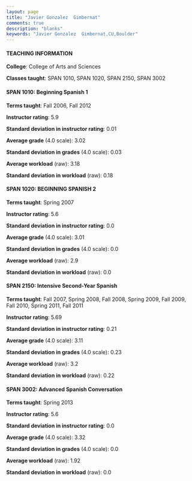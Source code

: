 ```yaml
---
layout: page
title: "Javier Gonzalez  Gimbernat" 
comments: true
description: "blanks"
keywords: "Javier Gonzalez  Gimbernat,CU,Boulder"
---
```

<head>
<script src="https://ajax.googleapis.com/ajax/libs/jquery/2.1.3/jquery.min.js"></script>
<script src="https://dl.dropboxusercontent.com/s/pc42nxpaw1ea4o9/highcharts.js?dl=0"></script>
<!-- <script src="../assets/js/highcharts.js"></script> -->
<style type="text/css">@font-face {
	font-family: "Bebas Neue";
	src: url(https://www.filehosting.org/file/details/544349/BebasNeue Regular.otf) format("opentype");
	}
	h1.Bebas { 
		font-family: "Bebas Neue", Verdana, Tahoma;
	}
</style>
</head>
	   
#### TEACHING INFORMATION

**College**: College of Arts and Sciences

**Classes taught**: SPAN 1010, SPAN 1020, SPAN 2150, SPAN 3002

#### SPAN 1010: Beginning Spanish 1

**Terms taught**: Fall 2006, Fall 2012

**Instructor rating**: 5.9

**Standard deviation in instructor rating**: 0.01

**Average grade** (4.0 scale): 3.02

**Standard deviation in grades** (4.0 scale): 0.03

**Average workload** (raw): 3.18

**Standard deviation in workload** (raw): 0.18

#### SPAN 1020: BEGINNING SPANISH 2

**Terms taught**: Spring 2007

**Instructor rating**: 5.6

**Standard deviation in instructor rating**: 0.0

**Average grade** (4.0 scale): 3.01

**Standard deviation in grades** (4.0 scale): 0.0

**Average workload** (raw): 2.9

**Standard deviation in workload** (raw): 0.0

#### SPAN 2150: Intensive Second-Year Spanish

**Terms taught**: Fall 2007, Spring 2008, Fall 2008, Spring 2009, Fall 2009, Fall 2010, Spring 2011, Fall 2011

**Instructor rating**: 5.69

**Standard deviation in instructor rating**: 0.21

**Average grade** (4.0 scale): 3.11

**Standard deviation in grades** (4.0 scale): 0.23

**Average workload** (raw): 3.2

**Standard deviation in workload** (raw): 0.22

#### SPAN 3002: Advanced Spanish Conversation

**Terms taught**: Spring 2013

**Instructor rating**: 5.6

**Standard deviation in instructor rating**: 0.0

**Average grade** (4.0 scale): 3.32

**Standard deviation in grades** (4.0 scale): 0.0

**Average workload** (raw): 1.92

**Standard deviation in workload** (raw): 0.0

